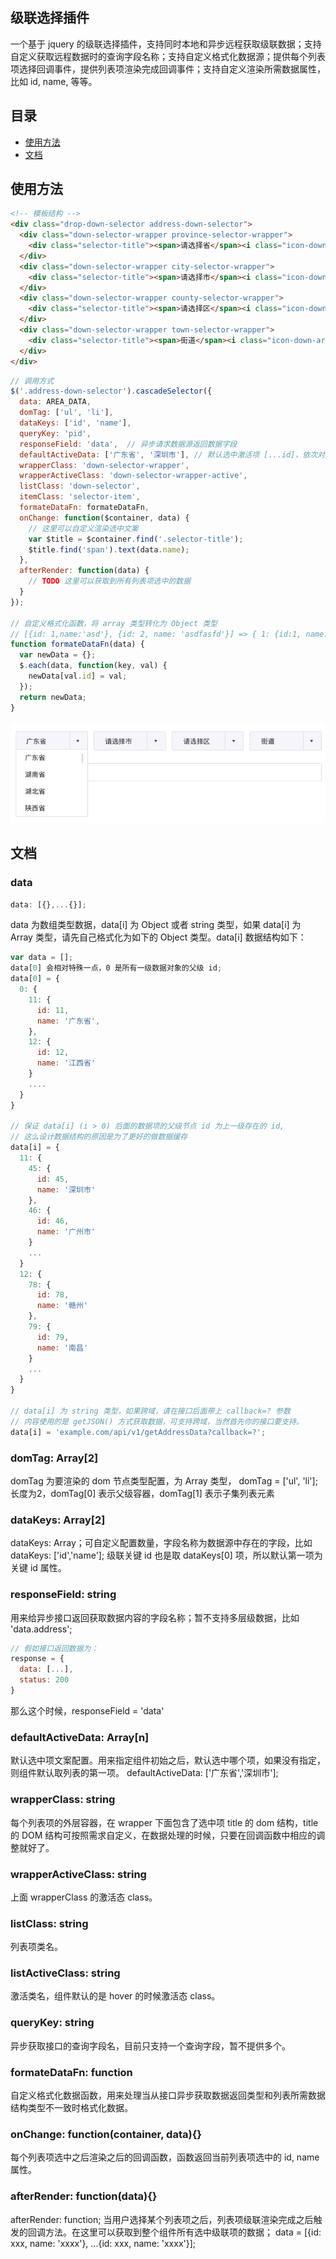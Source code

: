 ## 级联选择插件
一个基于 jquery 的级联选择插件，支持同时本地和异步远程获取级联数据；支持自定义获取远程数据时的查询字段名称；支持自定义格式化数据源；提供每个列表项选择回调事件，提供列表项渲染完成回调事件；支持自定义渲染所需数据属性，比如 id, name, 等等。



## 目录
- [使用方法](#user-content-使用方法)
- [文档](#user-content-文档)

## 使用方法
``` html
<!-- 模板结构 -->
<div class="drop-down-selector address-down-selector">
  <div class="down-selector-wrapper province-selector-wrapper">
    <div class="selector-title"><span>请选择省</span><i class="icon-down-arrow"></i></div>
  </div>
  <div class="down-selector-wrapper city-selector-wrapper">
    <div class="selector-title"><span>请选择市</span><i class="icon-down-arrow"></i></div>
  </div>
  <div class="down-selector-wrapper county-selector-wrapper">
    <div class="selector-title"><span>请选择区</span><i class="icon-down-arrow"></i></div>
  </div>
  <div class="down-selector-wrapper town-selector-wrapper">
    <div class="selector-title"><span>街道</span><i class="icon-down-arrow"></i></div>
  </div>
</div>
```
``` javascript
// 调用方式
$('.address-down-selector').cascadeSelector({
  data: AREA_DATA,
  domTag: ['ul', 'li'],
  dataKeys: ['id', 'name'],
  queryKey: 'pid',
  responseField: 'data',  // 异步请求数据源返回数据字段
  defaultActiveData: ['广东省', '深圳市'], // 默认选中激活项 [...id]，依次对应每个层级
  wrapperClass: 'down-selector-wrapper',
  wrapperActiveClass: 'down-selector-wrapper-active',
  listClass: 'down-selector',
  itemClass: 'selector-item',
  formateDataFn: formateDataFn,
  onChange: function($container, data) {
    // 这里可以自定义渲染选中文案
    var $title = $container.find('.selector-title');
    $title.find('span').text(data.name);
  },
  afterRender: function(data) {
    // TODO 这里可以获取到所有列表项选中的数据
  }
});

// 自定义格式化函数，将 array 类型转化为 Object 类型
// [{id: 1,name:'asd'}, {id: 2, name: 'asdfasfd'}] => { 1: {id:1, name: 'asd'}, 2: {id: 2, name: 'asdfasfd'}};
function formateDataFn(data) {
  var newData = {};
  $.each(data, function(key, val) {
    newData[val.id] = val;
  });
  return newData;
}
```
![usage](./images/usage.png)

## 文档

### data
``` javascript
data: [{},...{}];
```
data 为数组类型数据，data[i] 为 Object 或者 string 类型，如果 data[i] 为 Array 类型，请先自己格式化为如下的 Object 类型。data[i] 数据结构如下：
``` javascript
var data = [];
data[0] 会相对特殊一点，0 是所有一级数据对象的父级 id;
data[0] = {
  0: {
    11: {
      id: 11,
      name: '广东省',
    },
    12: {
      id: 12,
      name: '江西省'
    }
    ....
  }
}

// 保证 data[i] (i > 0) 后面的数据项的父级节点 id 为上一级存在的 id,
// 这么设计数据结构的原因是为了更好的做数据缓存
data[i] = {
  11: {
    45: {
      id: 45,
      name: '深圳市'
    },
    46: {
      id: 46,
      name: '广州市'
    }
    ...
  }
  12: {
    78: {
      id: 78,
      name: '赣州'
    },
    79: {
      id: 79,
      name: '南昌'
    }
    ...
  }
}

// data[i] 为 string 类型，如果跨域，请在接口后面带上 callback=? 参数
// 内容使用的是 getJSON() 方式获取数据，可支持跨域，当然首先你的接口要支持。
data[i] = 'example.com/api/v1/getAddressData?callback=?';
```

### domTag: Array[2]
domTag 为要渲染的 dom 节点类型配置，为 Array 类型， domTag = ['ul', 'li'];
长度为2，domTag[0] 表示父级容器，domTag[1] 表示子集列表元素



### dataKeys: Array[2]
dataKeys: Array；可自定义配置数量，字段名称为数据源中存在的字段，比如
dataKeys: ['id','name']; 级联关键 id 也是取 dataKeys[0] 项，所以默认第一项为关键 id 属性。



### responseField: string
用来给异步接口返回获取数据内容的字段名称；暂不支持多层级数据，比如 'data.address';
``` javascript
// 假如接口返回数据为：
response = {
  data: [...],
  status: 200
}
```
那么这个时候，responseField = 'data'



### defaultActiveData: Array[n]
默认选中项文案配置。用来指定组件初始之后，默认选中哪个项，如果没有指定，则组件默认取列表的第一项。
defaultActiveData: ['广东省','深圳市'];



### wrapperClass: string
每个列表项的外层容器，在 wrapper 下面包含了选中项 title 的 dom 结构，title 的 DOM 结构可按照需求自定义，在数据处理的时候，只要在回调函数中相应的调整就好了。



### wrapperActiveClass: string

上面 wrapperClass 的激活态 class。



### listClass: string
列表项类名。



### listActiveClass: string

激活类名，组件默认的是 hover 的时候激活态 class。



### queryKey: string
异步获取接口的查询字段名，目前只支持一个查询字段，暂不提供多个。




### formateDataFn: function
自定义格式化数据函数，用来处理当从接口异步获取数据返回类型和列表所需数据结构类型不一致时格式化数据。




### onChange: function(container, data){}
每个列表项选中之后渲染之后的回调函数，函数返回当前列表项选中的 id, name 属性。



### afterRender: function(data){}

afterRender: function; 当用户选择某个列表项之后，列表项级联渲染完成之后触发的回调方法。在这里可以获取到整个组件所有选中级联项的数据；
data = [{id: xxx, name: 'xxxx'}, ...{id: xxx, name: 'xxxx'}];



